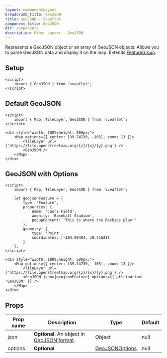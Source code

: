 ```yaml
---
layout: componentLayout
breadcrumb_title: GeoJSON
title: GeoJSON - Sveaflet
component_title: GeoJSON
dir: components
description: Other Layers - GeoJSON
---
```


Represents a GeoJSON object or an array of GeoJSON objects. Allows you to parse GeoJSON data and display it on the map. Extends [FeatureGroup](https://leafletjs.com/reference.html#featuregroup).

## Setup

```svelte example csr hideOutput
<script>
	import { GeoJSON } from 'sveaflet';
</script>
```

## Default GeoJSON

```svelte example csr
<script>
	import { Map, TileLayer, GeoJSON } from 'sveaflet';
</script>

<div style="width: 100%;height: 500px;">
	<Map options={{ center: [39.74739, -105], zoom: 13 }}>
		<TileLayer url={'https://tile.openstreetmap.org/{z}/{x}/{y}.png'} />
		<GeoJSON />
	</Map>
</div>
```

## GeoJSON with Options

```svelte example csr
<script>
	import { Map, TileLayer, GeoJSON } from 'sveaflet';

	let geojsonFeature = {
		type: 'Feature',
		properties: {
			name: 'Coors Field',
			amenity: 'Baseball Stadium',
			popupContent: 'This is where the Rockies play!'
		},
		geometry: {
			type: 'Point',
			coordinates: [-104.99404, 39.75621]
		}
	};
</script>

<div style="width: 100%;height: 500px;">
	<Map options={{ center: [39.74739, -105], zoom: 13 }}>
		<TileLayer url={'https://tile.openstreetmap.org/{z}/{x}/{y}.png'} />
		<GeoJSON json={geojsonFeature} options={{ attribution: 'GeoJSON' }} />
	</Map>
</div>
```

## Props

| Prop name | Description                                                                                 | Type                                                                  | Default |
| --------- | ------------------------------------------------------------------------------------------- | --------------------------------------------------------------------- | ------- |
| json      | **Optional**. An object in [GeoJSON format](https://datatracker.ietf.org/doc/html/rfc7946). | Object                                                                | null    |
| options   | **Optional**                                                                                | [GeoJSONOptions](https://leafletjs.com/reference.html#geojson-option) | null    |
